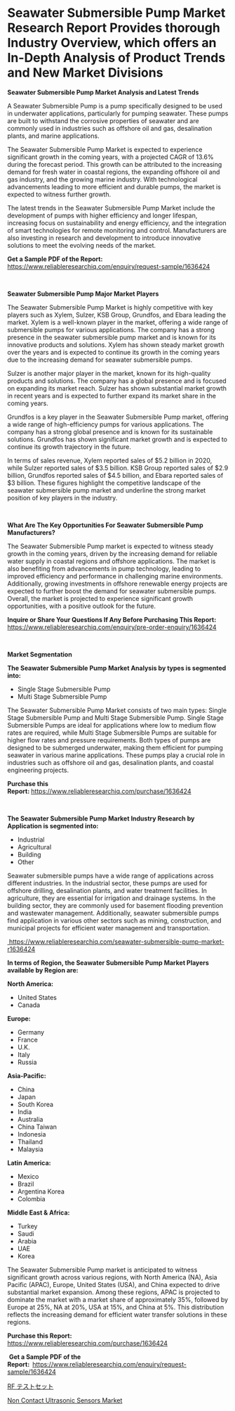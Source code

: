 <p><h1>Seawater Submersible Pump Market Research Report Provides thorough Industry Overview, which offers an In-Depth Analysis of Product Trends and New Market Divisions</h1></p><p><strong>Seawater Submersible Pump Market Analysis and Latest Trends</strong></p>
<p><p>A Seawater Submersible Pump is a pump specifically designed to be used in underwater applications, particularly for pumping seawater. These pumps are built to withstand the corrosive properties of seawater and are commonly used in industries such as offshore oil and gas, desalination plants, and marine applications.</p><p>The Seawater Submersible Pump Market is expected to experience significant growth in the coming years, with a projected CAGR of 13.6% during the forecast period. This growth can be attributed to the increasing demand for fresh water in coastal regions, the expanding offshore oil and gas industry, and the growing marine industry. With technological advancements leading to more efficient and durable pumps, the market is expected to witness further growth.</p><p>The latest trends in the Seawater Submersible Pump Market include the development of pumps with higher efficiency and longer lifespan, increasing focus on sustainability and energy efficiency, and the integration of smart technologies for remote monitoring and control. Manufacturers are also investing in research and development to introduce innovative solutions to meet the evolving needs of the market.</p></p>
<p><strong>Get a Sample PDF of the Report:&nbsp;</strong> <a href="https://www.reliableresearchiq.com/enquiry/request-sample/1636424">https://www.reliableresearchiq.com/enquiry/request-sample/1636424</a></p>
<p>&nbsp;</p>
<p><strong>Seawater Submersible Pump Major Market Players</strong></p>
<p><p>The Seawater Submersible Pump Market is highly competitive with key players such as Xylem, Sulzer, KSB Group, Grundfos, and Ebara leading the market. Xylem is a well-known player in the market, offering a wide range of submersible pumps for various applications. The company has a strong presence in the seawater submersible pump market and is known for its innovative products and solutions. Xylem has shown steady market growth over the years and is expected to continue its growth in the coming years due to the increasing demand for seawater submersible pumps.</p><p>Sulzer is another major player in the market, known for its high-quality products and solutions. The company has a global presence and is focused on expanding its market reach. Sulzer has shown substantial market growth in recent years and is expected to further expand its market share in the coming years.</p><p>Grundfos is a key player in the Seawater Submersible Pump market, offering a wide range of high-efficiency pumps for various applications. The company has a strong global presence and is known for its sustainable solutions. Grundfos has shown significant market growth and is expected to continue its growth trajectory in the future.</p><p>In terms of sales revenue, Xylem reported sales of $5.2 billion in 2020, while Sulzer reported sales of $3.5 billion. KSB Group reported sales of $2.9 billion, Grundfos reported sales of $4.5 billion, and Ebara reported sales of $3 billion. These figures highlight the competitive landscape of the seawater submersible pump market and underline the strong market position of key players in the industry.</p></p>
<p>&nbsp;</p>
<p><strong>What Are The Key Opportunities For Seawater Submersible Pump Manufacturers?</strong></p>
<p><p>The Seawater Submersible Pump market is expected to witness steady growth in the coming years, driven by the increasing demand for reliable water supply in coastal regions and offshore applications. The market is also benefiting from advancements in pump technology, leading to improved efficiency and performance in challenging marine environments. Additionally, growing investments in offshore renewable energy projects are expected to further boost the demand for seawater submersible pumps. Overall, the market is projected to experience significant growth opportunities, with a positive outlook for the future.</p></p>
<p><strong>Inquire or Share Your Questions If Any Before Purchasing This Report:</strong> <a href="https://www.reliableresearchiq.com/enquiry/pre-order-enquiry/1636424">https://www.reliableresearchiq.com/enquiry/pre-order-enquiry/1636424</a></p>
<p>&nbsp;</p>
<p><strong>Market Segmentation</strong></p>
<p><strong>The Seawater Submersible Pump Market Analysis by types is segmented into:</strong></p>
<p><ul><li>Single Stage Submersible Pump</li><li>Multi Stage Submersible Pump</li></ul></p>
<p><p>The Seawater Submersible Pump Market consists of two main types: Single Stage Submersible Pump and Multi Stage Submersible Pump. Single Stage Submersible Pumps are ideal for applications where low to medium flow rates are required, while Multi Stage Submersible Pumps are suitable for higher flow rates and pressure requirements. Both types of pumps are designed to be submerged underwater, making them efficient for pumping seawater in various marine applications. These pumps play a crucial role in industries such as offshore oil and gas, desalination plants, and coastal engineering projects.</p></p>
<p><strong>Purchase this Report:&nbsp;</strong><a href="https://www.reliableresearchiq.com/purchase/1636424">https://www.reliableresearchiq.com/purchase/1636424</a></p>
<p>&nbsp;</p>
<p><strong>The Seawater Submersible Pump Market Industry Research by Application is segmented into:</strong></p>
<p><ul><li>Industrial</li><li>Agricultural</li><li>Building</li><li>Other</li></ul></p>
<p><p>Seawater submersible pumps have a wide range of applications across different industries. In the industrial sector, these pumps are used for offshore drilling, desalination plants, and water treatment facilities. In agriculture, they are essential for irrigation and drainage systems. In the building sector, they are commonly used for basement flooding prevention and wastewater management. Additionally, seawater submersible pumps find application in various other sectors such as mining, construction, and municipal projects for efficient water management and transportation.</p></p>
<p><a href="https://www.reliableresearchiq.com/seawater-submersible-pump-market-r1636424">&nbsp;https://www.reliableresearchiq.com/seawater-submersible-pump-market-r1636424</a></p>
<p><strong>In terms of Region, the Seawater Submersible Pump Market Players available by Region are:</strong></p>
<p>
    <p> <strong> North America: </strong>
        <ul>
            <li>United States</li>
            <li>Canada</li>
        </ul>
        </p> 
    <p> <strong> Europe: </strong>
        <ul>
            <li>Germany</li>
            <li>France</li>
            <li>U.K.</li>
            <li>Italy</li>
            <li>Russia</li>
        </ul>
        </p> 
    <p> <strong> Asia-Pacific: </strong>
        <ul>
            <li>China</li>
            <li>Japan</li>
            <li>South Korea</li>
            <li>India</li>
            <li>Australia</li>
            <li>China Taiwan</li>
            <li>Indonesia</li>
            <li>Thailand</li>
            <li>Malaysia</li>
        </ul>
        </p> 
    <p> <strong> Latin America: </strong>
        <ul>
            <li>Mexico</li>
            <li>Brazil</li>
            <li>Argentina Korea</li>
            <li>Colombia</li>
        </ul>
        </p> 
    <p> <strong> Middle East & Africa: </strong>
        <ul>
            <li>Turkey</li>
            <li>Saudi</li>
            <li>Arabia</li>
            <li>UAE</li>
            <li>Korea</li>
        </ul>
    </p>
    </p>
<p><p>The Seawater Submersible Pump market is anticipated to witness significant growth across various regions, with North America (NA), Asia Pacific (APAC), Europe, United States (USA), and China expected to drive substantial market expansion. Among these regions, APAC is projected to dominate the market with a market share of approximately 35%, followed by Europe at 25%, NA at 20%, USA at 15%, and China at 5%. This distribution reflects the increasing demand for efficient water transfer solutions in these regions.</p></p>
<p><strong>Purchase this Report: </strong><a href="https://www.reliableresearchiq.com/purchase/1636424">https://www.reliableresearchiq.com/purchase/1636424</a></p>
<p>&nbsp;<strong>Get a Sample PDF of the Report:&nbsp;&nbsp;</strong><a href="https://www.reliableresearchiq.com/enquiry/request-sample/1636424">https://www.reliableresearchiq.com/enquiry/request-sample/1636424</a></p>
<p><strong></strong></p>
<p><p><a href="https://github.com/mohamedbakry57/Market-Research-Report-List-5/blob/main/323389234547.md">RF テストセット</a></p><p><a href="https://github.com/verajwilson971/Market-Research-Report-List-1/blob/main/non-contact-ultrasonic-sensors-market.md">Non Contact Ultrasonic Sensors Market</a></p></p>